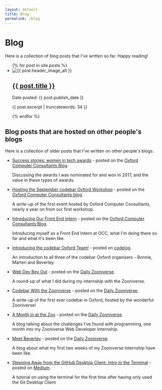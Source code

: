 ```yaml
---
layout: default
title: Blog
permalink: /blog
---
```

<h1> Blog </h1>
<p class="intro-text"> Here is a collection of blog posts that I've written so far. Happy reading! </p>

<ul class="blog__list">
  {% for post in site.posts %}
    <li class="blog__post-preview">
      <img class="blog__image--preview" src="/assets/images/blog-photos/{{ post.header_image_preview_filename }}" alt="{{ post.header_image_alt }}" />
      <h2><a href="{{ post.url }}.html">{{ post.title }}</a></h2>
	  <p class="blog__date-posted">Date posted: {{ post.publish_date }}</p>
      <p>{{ post.excerpt | truncatewords: 34 }}</p>
    </li>
  {% endfor %}
</ul>

<h2>Blog posts that are hosted on other people's blogs</h2>
<p class="intro-text"> Here is a collection of older posts that I've written on other people's blogs. </p>
<ul>
	<li>
		<a href="https://www.oxfordcc.co.uk/blog/success-stories-women-in-tech-awards">Success stories: women in tech awards</a> - posted on the <a href="https://www.oxfordcc.co.uk/blog">Oxford Computer Consultants Blog</a>. 
		<p class="blog__link-description">Discussing the awards I was nominated for and won in 2017, and the value in these types of awards.</i></p>
	</li>
	<li>
		<a href="https://www.oxfordcc.co.uk/blog/hosting-the-september-codebar-oxford-workshop">Hosting the September codebar Oxford Workshop</a> - posted on the <a href="https://oxfordcc.co.uk/">Oxford Computer Consultants blog</a>. 
		<p class="blog__link-description">A write-up of the first event hosted by Oxford Computer Consultants, nearly a year on from our first workshop.</p>
	</li>
	<li>
		<a href="https://www.oxfordcc.co.uk/blog/introducing-our-front-end-intern">Introducing Our Front End Intern</a> - posted on the <a href="https://www.oxfordcc.co.uk/blog">Oxford Computer Consultants Blog</a>. 
		<p class="blog__link-description">Introducing myself as a Front End Intern at OCC, what I'm doing there so far and what it's been like.</p>
	</li>
	<li>
		<a href="https://medium.com/the-codelog/introducing-the-codebar-oxford-team-b075d829d95d#.npuuam770">Introducing the codebar Oxford Team!</a> - posted on <a href="https://medium.com/the-codelog/">codelog</a>.
		<p class="blog__link-description">An introduction to all three of the codebar Oxford organisers - Bonnie, Marten and Beverley.</p>
	</li>	
	<li>
		<a href="https://daily.zooniverse.org/2016/11/18/web-dev-bev-out/">Web Dev Bev Out</a> - posted on the <a href="https://daily.zooniverse.org/">Daily Zooniverse</a>. 
		<p class="blog__link-description">A round-up of what I did during my internship with the Zooniverse.</p>
	</li>
	<li>
		<a href="https://daily.zooniverse.org/2016/10/17/codebar-with-the-zooniverse/">Codebar With the Zooniverse</a> - posted on the <a href="https://daily.zooniverse.org/">Daily Zooniverse</a>. 
		<p class="blog__link-description">A write-up of the first ever codebar in Oxford, hosted by the wonderful Zooniverse!</p>
	</li>
	<li>
		<a href="https://daily.zooniverse.org/2016/09/05/webdevbev-a-month-at-the-zoo/">A Month in at the Zoo</a> - posted on the <a href="https://daily.zooniverse.org/">Daily Zooniverse</a>. 
		<p class="blog__link-description">A blog talking about the challenges I've found with programming, one month into my Zooniverse Web Developer Internship.</p>
	</li>
	<li>
		<a href="https://daily.zooniverse.org/2016/08/11/meet-beverley/">Meet Beverley</a> - posted on the <a href="https://daily.zooniverse.org/">Daily Zooniverse</a>. 
		<p class="blog__link-description">A blog about what my first two weeks of my Zooniverse internship have been like.</p>
	</li>
	<li>
		<a href="https://medium.com/@webdevbev/stepping-away-from-the-git-desktop-client-intro-to-the-terminal-e96b70cd65b3#.k3cv98ba3">Stepping Away from the GitHub Desktop Client: Intro to the Terminal</a> - posted on  <a href="https://medium.com/">Medium</a>. 
		<p class="blog__link-description">A tutorial on using the terminal for the first time after having only used the Git Desktop Client</p>
	</li>		
</ul>
	